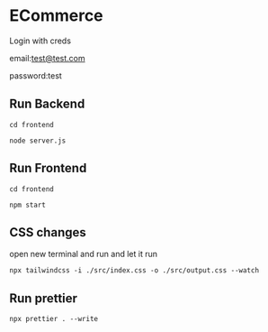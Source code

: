 # ECommerce

Login with creds

email:test@test.com

password:test


## Run Backend
```
cd frontend

node server.js
```

## Run Frontend
```
cd frontend 

npm start

```

## CSS changes

open new terminal and run and let it run 
```
npx tailwindcss -i ./src/index.css -o ./src/output.css --watch
```

## Run prettier

```
npx prettier . --write
```



